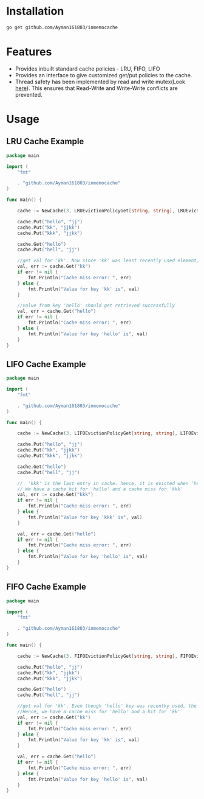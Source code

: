 # Installation

```bash
go get github.com/Ayman161803/inmemocache
```

# Features
- Provides inbuilt standard cache policies - LRU, FIFO, LIFO
- Provides an interface to give customized get/put policies to the cache.
- Thread safety has been implemented by read and write mutex(Look [here](https://github.com/Ayman161803/inmemocache/blob/80849a9ebdcc2606dd35eaddb78f0e2e3c6ea254/inmemocache.go#L45)). This ensures that Read-Write and Write-Write conflicts are prevented. 
    
# Usage

## LRU Cache Example
```go
package main

import (
	"fmt"

	. "github.com/Ayman161803/inmemocache"
)

func main() {

	cache := NewCache(3, LRUEvictionPolicyGet[string, string], LRUEvictionPolicyPut[string, string])

	cache.Put("hello", "jj")
	cache.Put("kk", "jjkk")
	cache.Put("kkk", "jjkk")

	cache.Get("hello")
	cache.Put("hell", "jj")

	//get val for 'kk'. Now since 'kk' was least recently used element, it was evicted when 'hell' key was entered into cache
	val, err := cache.Get("kk")
	if err != nil {
		fmt.Println("Cache miss error: ", err)
	} else {
		fmt.Println("Value for key 'kk' is", val)
	}

	//value from key 'hello' should get retrieved successfully
	val, err = cache.Get("hello")
	if err != nil {
		fmt.Println("Cache miss error: ", err)
	} else {
		fmt.Println("Value for key 'hello' is", val)
	}
}
```

## LIFO Cache Example

```go
package main

import (
	"fmt"

	. "github.com/Ayman161803/inmemocache"
)

func main() {

	cache := NewCache(3, LIFOEvictionPolicyGet[string, string], LIFOEvictionPolicyPut[string, string])

	cache.Put("hello", "jj")
	cache.Put("kk", "jjkk")
	cache.Put("kkk", "jjkk")

	cache.Get("hello")
	cache.Put("hell", "jj")

	//  'kkk' is the last entry in cache. hence, it is evicted when 'hell' is added.
	// We have a cache hit for 'hello' and a cache miss for 'kkk'
	val, err := cache.Get("kkk")
	if err != nil {
		fmt.Println("Cache miss error: ", err)
	} else {
		fmt.Println("Value for key 'kkk' is", val)
	}

	val, err = cache.Get("hello")
	if err != nil {
		fmt.Println("Cache miss error: ", err)
	} else {
		fmt.Println("Value for key 'hello' is", val)
	}
}
```

## FIFO Cache Example

```go
package main

import (
	"fmt"

	. "github.com/Ayman161803/inmemocache"
)

func main() {

	cache := NewCache(3, FIFOEvictionPolicyGet[string, string], FIFOEvictionPolicyPut[string, string])

	cache.Put("hello", "jj")
	cache.Put("kk", "jjkk")
	cache.Put("kkk", "jjkk")

	cache.Get("hello")
	cache.Put("hell", "jj")

	//get val for 'kk'. Even though 'hello' key was recentky used, the cache entry for 'hello' is oldest.
	//Hence, we have a cache miss for 'hello' and a hit for 'kk'
	val, err := cache.Get("kk")
	if err != nil {
		fmt.Println("Cache miss error: ", err)
	} else {
		fmt.Println("Value for key 'kk' is", val)
	}

	val, err = cache.Get("hello")
	if err != nil {
		fmt.Println("Cache miss error: ", err)
	} else {
		fmt.Println("Value for key 'hello' is", val)
	}
}
```

